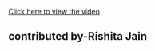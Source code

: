 [Click here to view the video](https://drive.google.com/file/d/1RHbGn5Mn5c-aZwxa4pLas47Vtj7Ujl3A/view?usp=sharing)

## contributed by-Rishita Jain
